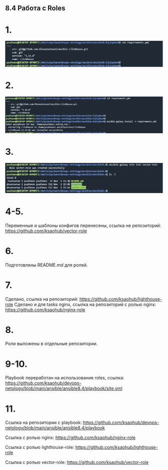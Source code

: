 ## 8.4 Работа с Roles

# 1.

![img.png](pic/img.png)

# 2.

![img_1.png](pic/img_1.png)

# 3.

![img_2.png](pic/img_2.png)

# 4-5. 
Переменные и шаблоны конфигов перенесены, ссылка не репозиторий: https://github.com/ksaohub/vector-role 

# 6.
Подготовлены README.md для ролей.

# 7. 
Сделано, ссылка на репозиторий: https://github.com/ksaohub/lighthouse-role
Сделано и для tasks nginx, ссылка на репозиторий с ролью nginx: https://github.com/ksaohub/nginx-role

# 8.
Роли выложены в отдельные репозитории. 

# 9-10.
Playbook переработан на использование roles, ссылка: https://github.com/ksaohub/devops-netology/blob/main/ansible/ansible8.4/playbook/site.yml

# 11. 
Сcылка на репозитории c playbook: https://github.com/ksaohub/devops-netology/blob/main/ansible/ansible8.4/playbook

Ссылка с ролью nginx: https://github.com/ksaohub/nginx-role

Ссылка с ролью lighthouse-role: https://github.com/ksaohub/lighthouse-role

Ссылка с ролью vector-role: https://github.com/ksaohub/vector-role